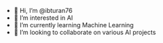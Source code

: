 - 👋 Hi, I’m @ibturan76
- 👀 I’m interested in AI
- 🌱 I’m currently learning Machine Learning
- 💞️ I’m looking to collaborate on various AI projects


<!---
ibturan76/ibturan76 is a ✨ special ✨ repository because its `README.md` (this file) appears on your GitHub profile.
You can click the Preview link to take a look at your changes.
--->
